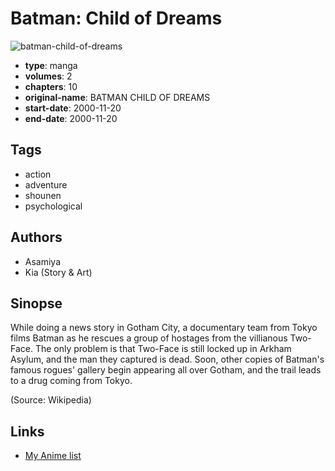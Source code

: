 # Batman: Child of Dreams

![batman-child-of-dreams](https://cdn.myanimelist.net/images/manga/1/23510.jpg)

-   **type**: manga
-   **volumes**: 2
-   **chapters**: 10
-   **original-name**: BATMAN CHILD OF DREAMS
-   **start-date**: 2000-11-20
-   **end-date**: 2000-11-20

## Tags

-   action
-   adventure
-   shounen
-   psychological

## Authors

-   Asamiya
-   Kia (Story & Art)

## Sinopse

While doing a news story in Gotham City, a documentary team from Tokyo films Batman as he rescues a group of hostages from the villianous Two-Face. The only problem is that Two-Face is still locked up in Arkham Asylum, and the man they captured is dead. Soon, other copies of Batman's famous rogues' gallery begin appearing all over Gotham, and the trail leads to a drug coming from Tokyo.

(Source: Wikipedia)

## Links

-   [My Anime list](https://myanimelist.net/manga/1057/Batman__Child_of_Dreams)
